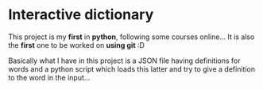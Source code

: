 # Interactive dictionary

This project is my **first** in **python**, following some courses online...
It is also the **first** one to be worked on **using git** :D

Basically what I have in this project is a JSON file having definitions for words and a python script which loads this latter and try to give a definition to the word in the input...

